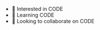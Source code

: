 - 👀 Interested in CODE
- 🌱 Learning CODE
- 💞️ Looking to collaborate on CODE
<!---
HolyBooba/HolyBooba is a ✨ special ✨ repository because its `README.md` (this file) appears on your GitHub profile.
You can click the Preview link to take a look at your changes.
--->
